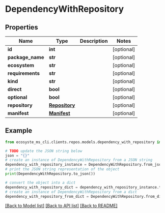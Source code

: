 # DependencyWithRepository


## Properties

Name | Type | Description | Notes
------------ | ------------- | ------------- | -------------
**id** | **int** |  | [optional] 
**package_name** | **str** |  | [optional] 
**ecosystem** | **str** |  | [optional] 
**requirements** | **str** |  | [optional] 
**kind** | **str** |  | [optional] 
**direct** | **bool** |  | [optional] 
**optional** | **bool** |  | [optional] 
**repository** | [**Repository**](.md) |  | [optional] 
**manifest** | [**Manifest**](.md) |  | [optional] 

## Example

```python
from ecosyste_ms_cli.clients.repos.models.dependency_with_repository import DependencyWithRepository

# TODO update the JSON string below
json = "{}"
# create an instance of DependencyWithRepository from a JSON string
dependency_with_repository_instance = DependencyWithRepository.from_json(json)
# print the JSON string representation of the object
print(DependencyWithRepository.to_json())

# convert the object into a dict
dependency_with_repository_dict = dependency_with_repository_instance.to_dict()
# create an instance of DependencyWithRepository from a dict
dependency_with_repository_from_dict = DependencyWithRepository.from_dict(dependency_with_repository_dict)
```
[[Back to Model list]](../README.md#documentation-for-models) [[Back to API list]](../README.md#documentation-for-api-endpoints) [[Back to README]](../README.md)


